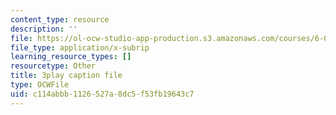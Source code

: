 ```yaml
---
content_type: resource
description: ''
file: https://ol-ocw-studio-app-production.s3.amazonaws.com/courses/6-0001-introduction-to-computer-science-and-programming-in-python-fall-2016/c114abbb1126527a8dc5f53fb19643c7_lniF6ys2CIk.vtt
file_type: application/x-subrip
learning_resource_types: []
resourcetype: Other
title: 3play caption file
type: OCWFile
uid: c114abbb-1126-527a-8dc5-f53fb19643c7
---
```

